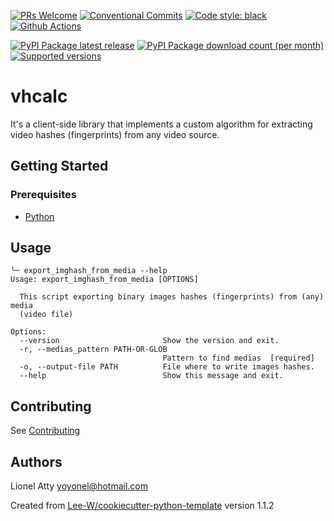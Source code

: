[![PRs Welcome](https://img.shields.io/badge/PRs-welcome-brightgreen.svg?style=flat-square)](http://makeapullrequest.com)
[![Conventional Commits](https://img.shields.io/badge/Conventional%20Commits-1.0.0-yellow.svg?style=flat-square)](https://conventionalcommits.org)
[![Code style: black](https://img.shields.io/badge/code%20style-black-000000.svg)](https://github.com/psf/black)
[![Github Actions](https://github.com/yoyonel/vhcalc/actions/workflows/python-check.yaml/badge.svg)](https://github.com/yoyonel/vhcalc/wayback-machine-saver/actions/workflows/python-check.yaml)

[![PyPI Package latest release](https://img.shields.io/pypi/v/vhcalc.svg?style=flat-square)](https://pypi.org/project/vhcalc/)
[![PyPI Package download count (per month)](https://img.shields.io/pypi/dm/vhcalc?style=flat-square)](https://pypi.org/project/vhcalc/)
[![Supported versions](https://img.shields.io/pypi/pyversions/vhcalc.svg?style=flat-square)](https://pypi.org/project/vhcalc/)


# vhcalc

It's a client-side library that implements a custom algorithm for extracting video hashes (fingerprints) from any video source.

## Getting Started

### Prerequisites
* [Python](https://www.python.org/downloads/)

## Usage

```shell
╰─ export_imghash_from_media --help  
Usage: export_imghash_from_media [OPTIONS]

  This script exporting binary images hashes (fingerprints) from (any) media
  (video file)

Options:
  --version                       Show the version and exit.
  -r, --medias_pattern PATH-OR-GLOB
                                  Pattern to find medias  [required]
  -o, --output-file PATH          File where to write images hashes.
  --help                          Show this message and exit.
```

## Contributing
See [Contributing](contributing.md)

## Authors
Lionel Atty <yoyonel@hotmail.com>


Created from [Lee-W/cookiecutter-python-template](https://github.com/Lee-W/cookiecutter-python-template/tree/1.1.2) version 1.1.2
